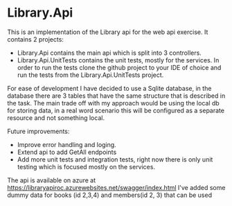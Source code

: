 # Library.Api
This is an implementation of the Library api for the web api exercise.
It contains 2 projects:
 - Library.Api contains the main api which is split into 3 controllers.
 - Library.Api.UnitTests contains the unit tests, mostly for the services.
In order to run the tests clone the github project to your IDE of choice and run the tests from the Library.Api.UnitTests project.

For ease of development I have decided to use a Sqlite database, in the database there are 3 tables that have the same structure that is described in the task.
The main trade off with my approach would be using the local db for storing data, in a real word scenario this will be configured as a separate resource and not something local.

Future improvements:
- Improve error handling and loging.
- Extend api to add GetAll endpoints
- Add more unit tests and integration tests, right now there is only unit testing which is focused mostly on the services.

The api is available on azure at https://libraryapiroc.azurewebsites.net/swagger/index.html
I've added some dummy data for books (id 2,3,4) and members(id 2, 3) that can be used


